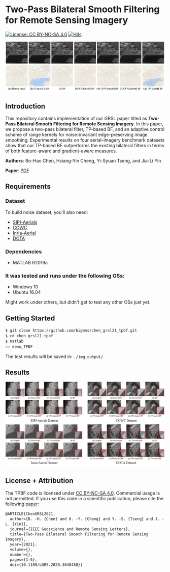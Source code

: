 # Two-Pass Bilateral Smooth Filtering for Remote Sensing Imagery

[![License: CC BY-NC-SA 4.0](https://img.shields.io/badge/License-CC%20BY--NC--SA%204.0-lightgrey.svg?style=flat-square)](https://creativecommons.org/licenses/by-nc-sa/4.0/)
[![Hits](https://hits.seeyoufarm.com/api/count/incr/badge.svg?url=https%3A%2F%2Fgithub.com%2Fbigmms%2Fchen_grsl21_tpbf&count_bg=%233D46C8&title_bg=%23555555&icon=&icon_color=%23E7E7E7&title=views&edge_flat=false)](https://hits.seeyoufarm.com)

![framework](./docs/pix2pix.png)

## Introduction
This repository contains implementation of our GRSL paper titled as __Two-Pass Bilateral Smooth Filtering for Remote Sensing Imagery.__ In this paper, we propose a two-pass bilateral filter, TP-based BF, and an adaptive control scheme of range kernels for noise-invariant edge-preserving image smoothing. Experimental results on four aerial-imagery benchmark datasets show that our TP-based BF outperforms the existing bilateral filters in terms of both feature-aware and gradient-aware measures.

**Authors**: Bo-Hao Chen, Hsiang-Yin Cheng, Yi-Syuan Tseng, and Jia-Li Yin

**Paper**: [PDF](https://ieeexplore.ieee.org/document/9325516)

## Requirements
### Dataset
To build noise dataset, you'll also need:
* [SIPI-Aerials](http://sipi.usc.edu/database/database.php)
* [COWC](https://gdo152.llnl.gov/cowc/)
* [Inria-Aerial](https://project.inria.fr/aerialimagelabeling/)
* [DOTA](https://captain-whu.github.io/DOTA/dataset.html)

### Dependencies
* MATLAB R2019a

### It was tested and runs under the following OSs:
* Windows 10
* Ubuntu 16.04

Might work under others, but didn't get to test any other OSs just yet.

## Getting Started
```bash
$ git clone https://github.com/bigmms/chen_grsl21_tpbf.git
$ cd chen_grsl21_tpbf
$ matlab
>> demo_TPBF
```
The test results will be saved in: `./img_output/`

## Results
![](./docs/results.png)

## License + Attribution
The TPBF code is licensed under [CC BY-NC-SA 4.0](https://creativecommons.org/licenses/by-nc-sa/4.0/). Commercial usage is not permitted. If you use this code in a scientific publication, please cite the following [paper](https://ieeexplore.ieee.org/document/9325516):
```
@ARTICLE{ChenGRSL2021,
  author={B. -H. {Chen} and H. -Y. {Cheng} and Y. -S. {Tseng} and J. -L. {Yin}},
  journal={IEEE Geoscience and Remote Sensing Letters}, 
  title={Two-Pass Bilateral Smooth Filtering for Remote Sensing Imagery}, 
  year={2021},
  volume={},
  number={},
  pages={1-5},
  doi={10.1109/LGRS.2020.3048488}}
```
